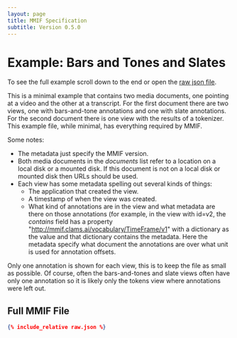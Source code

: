 ```yaml
---
layout: page
title: MMIF Specification
subtitle: Version 0.5.0
---
```


# Example: Bars and Tones and Slates

To see the full example scroll down to the end or open the [raw json file](raw.json).

This is a minimal example that contains two media documents, one pointing at a video and the other at a transcript. For the first document there are two views, one with bars-and-tone annotations and one with slate annotations. For the second document there is one view with the results of a tokenizer. This example file, while minimal, has everything required by MMIF.

Some notes:

- The metadata just specify the MMIF version.
- Both media documents in the *documents* list refer to a location on a local disk or a mounted disk. If this document is not on a local disk or mounted disk then URLs should be used. 
- Each view has some metadata spelling out several kinds of things:
  - The application that created the view.
  - A timestamp of when the view was created.
  - What kind of annotations are in the view and what metadata are there on those annotations (for example, in the view with id=v2, the *contains* field has a property "http://mmif.clams.ai/vocabulary/TimeFrame/v1" with a dictionary as the value and that dictionary contains the metadata. Here the metadata specify what document the annotations are over what unit is used for annotation offsets.

Only one annotation is shown for each view, this is to keep the file as small as possible. Of course, often the bars-and-tones and slate views often have only one annotation so it is likely only the tokens view where annotations were left out.



## Full MMIF File

```json
{% include_relative raw.json %}
```



